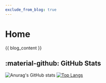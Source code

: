 ```yaml
---
exclude_from_blog: true
---
```


# Home

{{ blog_content }}

## :material-github: GitHub Stats

![Anurag's GitHub stats](https://github-readme-stats.vercel.app/api?username=AndyHoang&show_icons=true&theme=transparent)
[![Top Langs](https://github-readme-stats.vercel.app/api/top-langs/?username=AndyHoang)](https://github.com/AndyHoang/)
